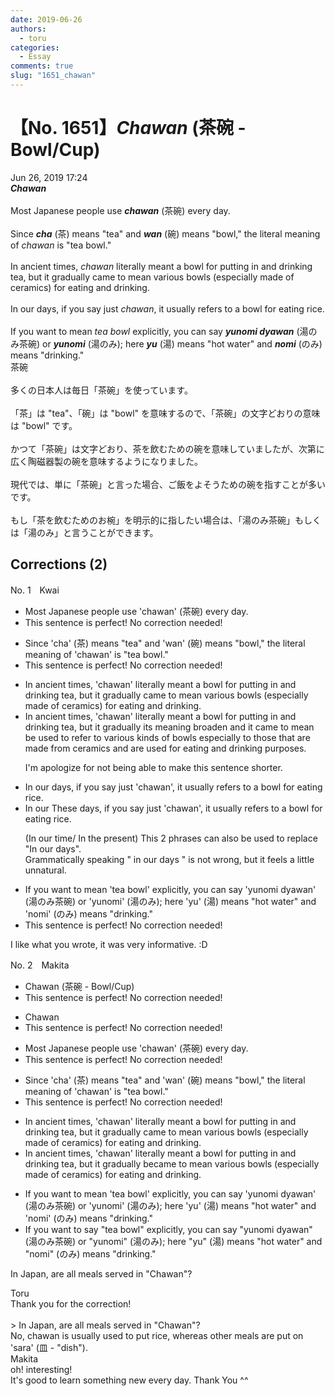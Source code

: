 ```yaml
---
date: 2019-06-26
authors:
  - toru
categories:
  - Essay
comments: true
slug: "1651_chawan"
---
```


# 【No. 1651】<strong><em>Chawan</strong></em> (茶碗 - Bowl/Cup)
<div class="date">Jun 26, 2019 17:24</div>
<div id="post"><div id="body_show_ori">
<strong><em>Chawan</strong></em><br/><br/>Most Japanese people use <strong><em>chawan</em></strong> (茶碗) every day.<br/><br/>Since <strong><em>cha</em></strong> (茶) means "tea" and <strong><em>wan</em></strong> (碗) means "bowl," the literal meaning of <em>chawan</em> is "tea bowl."<br/><br/>In ancient times, <em>chawan</em> literally meant a bowl for putting in and drinking tea, but it gradually came to mean various bowls (especially made of ceramics) for eating and drinking.<br/><br/>In our days, if you say just <em>chawan</em>, it usually refers to a bowl for eating rice.<br/><br/>If you want to mean <em>tea bowl</em> explicitly, you can say <strong><em>yunomi dyawan</em></strong> (湯のみ茶碗) or <strong><em>yunomi</em></strong> (湯のみ); here <strong><em>yu</em></strong> (湯) means "hot water" and <strong><em>nomi</em></strong> (のみ) means "drinking."
</div></div>

<!-- more -->

<div id="post_ja"><div id="body_show_mo">
茶碗<br/><br/>多くの日本人は毎日「茶碗」を使っています。<br/><br/>「茶」は "tea"、「碗」は "bowl" を意味するので、「茶碗」の文字どおりの意味は "bowl" です。<br/><br/>かつて「茶碗」は文字どおり、茶を飲むための碗を意味していましたが、次第に広く陶磁器製の碗を意味するようになりました。<br/><br/>現代では、単に「茶碗」と言った場合、ご飯をよそうための碗を指すことが多いです。<br/><br/>もし「茶を飲むためのお椀」を明示的に指したい場合は、「湯のみ茶碗」もしくは「湯のみ」と言うことができます。
</div></div>

## Corrections (2)
<div id="block"><div class="first_name"> No. 1　<span class="just_name">Kwai</span></div><div id="block2">
<ul class="correction_field">
<li class="incorrect">Most Japanese people use 'chawan' (茶碗) every day.</li>
<li class="corrected perfect">This sentence is perfect! No correction needed!</li>
</ul>
<ul class="correction_field">
<li class="incorrect">Since 'cha' (茶) means "tea" and 'wan' (碗) means "bowl," the literal meaning of 'chawan' is "tea bowl."</li>
<li class="corrected perfect">This sentence is perfect! No correction needed!</li>
</ul>
<ul class="correction_field">
<li class="incorrect">In ancient times, 'chawan' literally meant a bowl for putting in and drinking tea, but it gradually came to mean various bowls (especially made of ceramics) for eating and drinking.</li>
<li class="corrected correct">
In ancient times, 'chawan' literally meant a bowl for putting in and drinking tea, but <span class="sline">it</span> gradually its meaning broaden and it came to <span class="sline">mean</span> be used to refer to various kinds of bowls especially to those that are made from ceramics and are used for eating and drinking purposes. 
<p class="correction_comment">I'm apologize for not being able to make this sentence shorter.</p>
</li>
</ul>
<ul class="correction_field">
<li class="incorrect">In our days, if you say just 'chawan', it usually refers to a bowl for eating rice.</li>
<li class="corrected correct">
<span class="sline">In our <span class="f_blue"> </span></span><span class="f_blue">These </span>days, if you say just 'chawan', it usually refers to a bowl for eating rice.
<p class="correction_comment">(In our time/  In the present) This 2 phrases can also be used to replace "In our days".<br/>Grammatically speaking " in our days " is not wrong, but it feels a little unnatural.</p>
</li>
</ul>
<ul class="correction_field">
<li class="incorrect">If you want to mean 'tea bowl' explicitly, you can say 'yunomi dyawan' (湯のみ茶碗) or 'yunomi' (湯のみ); here 'yu' (湯) means "hot water" and 'nomi' (のみ) means "drinking."</li>
<li class="corrected perfect">This sentence is perfect! No correction needed!</li>
</ul>
<p class="comment_small">
 I like what you wrote, it was very informative. :D
</p>

</div></div>
<div id="block"><div class="first_name"> No. 2　<span class="just_name">Makita</span></div><div id="block2">
<ul class="correction_field">
<li class="incorrect">Chawan (茶碗 - Bowl/Cup)</li>
<li class="corrected perfect">This sentence is perfect! No correction needed!</li>
</ul>
<ul class="correction_field">
<li class="incorrect">Chawan</li>
<li class="corrected perfect">This sentence is perfect! No correction needed!</li>
</ul>
<ul class="correction_field">
<li class="incorrect">Most Japanese people use 'chawan' (茶碗) every day.</li>
<li class="corrected perfect">This sentence is perfect! No correction needed!</li>
</ul>
<ul class="correction_field">
<li class="incorrect">Since 'cha' (茶) means "tea" and 'wan' (碗) means "bowl," the literal meaning of 'chawan' is "tea bowl."</li>
<li class="corrected perfect">This sentence is perfect! No correction needed!</li>
</ul>
<ul class="correction_field">
<li class="incorrect">In ancient times, 'chawan' literally meant a bowl for putting in and drinking tea, but it gradually came to mean various bowls (especially made of ceramics) for eating and drinking.</li>
<li class="corrected correct">
In ancient times, 'chawan' literally meant a bowl for putting <span class="f_red"><span class="sline">in</span></span> and drinking tea, but it gradually <span class="f_red">be</span>came to mean various bowls (especially made of ceramics) for eating and drinking.
</li>
</ul>
<ul class="correction_field">
<li class="incorrect">If you want to mean 'tea bowl' explicitly, you can say 'yunomi dyawan' (湯のみ茶碗) or 'yunomi' (湯のみ); here 'yu' (湯) means "hot water" and 'nomi' (のみ) means "drinking."</li>
<li class="corrected correct">
If you want to <span class="f_red">say </span>"tea bowl" explicitly, you can say "yunomi dyawan" (湯のみ茶碗) or "yunomi" (湯のみ); here "yu" (湯) means "hot water" and "nomi" (のみ) means "drinking."
</li>
</ul>
<p class="comment_small">
 In Japan, are all meals served in "Chawan"?
</p>

</div><div class="name"><span class="just_name">Toru</span><br>
Thank you for the correction!<br/><br/>&gt; In Japan, are all meals served in "Chawan"?<br/>No, chawan is usually used to put rice, whereas other meals are put on 'sara' (皿 - "dish").
</div>
<div class="name"><span class="just_name">Makita</span><br>
oh! interesting!<br/>It's good to learn something new every day. Thank You ^^ 
</div>
</div>
